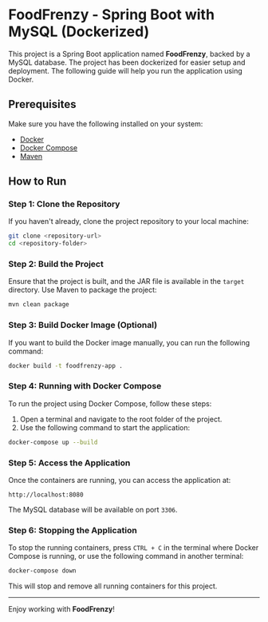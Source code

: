
# FoodFrenzy - Spring Boot with MySQL (Dockerized)

This project is a Spring Boot application named **FoodFrenzy**, backed by a MySQL database. The project has been dockerized for easier setup and deployment. The following guide will help you run the application using Docker.

## Prerequisites

Make sure you have the following installed on your system:
- [Docker](https://www.docker.com/)
- [Docker Compose](https://docs.docker.com/compose/)
- [Maven](https://maven.apache.org/install.html)

## How to Run

### Step 1: Clone the Repository

If you haven't already, clone the project repository to your local machine:

```bash
git clone <repository-url>
cd <repository-folder>
```

### Step 2: Build the Project

Ensure that the project is built, and the JAR file is available in the `target` directory. Use Maven to package the project:

```bash
mvn clean package
```

### Step 3: Build Docker Image (Optional)

If you want to build the Docker image manually, you can run the following command:

```bash
docker build -t foodfrenzy-app .
```

### Step 4: Running with Docker Compose

To run the project using Docker Compose, follow these steps:

1. Open a terminal and navigate to the root folder of the project.
2. Use the following command to start the application:

```bash
docker-compose up --build
```

### Step 5: Access the Application

Once the containers are running, you can access the application at:

```
http://localhost:8080
```

The MySQL database will be available on port `3306`.

### Step 6: Stopping the Application

To stop the running containers, press `CTRL + C` in the terminal where Docker Compose is running, or use the following command in another terminal:

```bash
docker-compose down
```

This will stop and remove all running containers for this project.

---

Enjoy working with **FoodFrenzy**!
